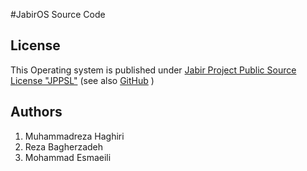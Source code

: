 #JabirOS Source Code

## License
This Operating system is published under [Jabir Project Public Source License "JPPSL"](http://jabirproject.org/license) (see also [GitHub](http://github.com/prp-e/JPPSL) ) 

## Authors

1. Muhammadreza Haghiri
2. Reza Bagherzadeh
3. Mohammad Esmaeili
